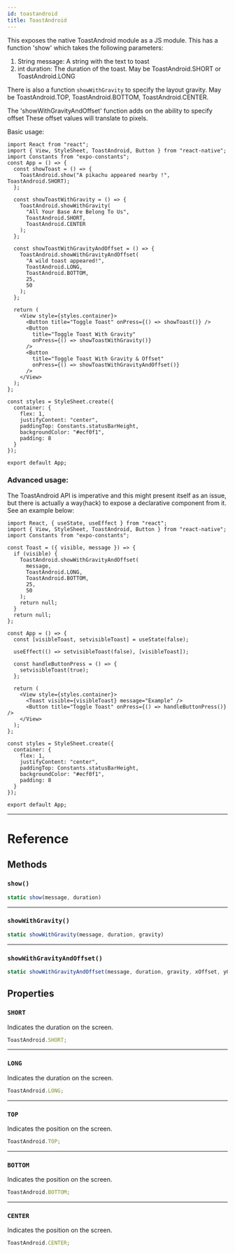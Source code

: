 ```yaml
---
id: toastandroid
title: ToastAndroid
---
```


This exposes the native ToastAndroid module as a JS module. This has a function 'show' which takes the following parameters:

1. String message: A string with the text to toast
2. int duration: The duration of the toast. May be ToastAndroid.SHORT or ToastAndroid.LONG

There is also a function `showWithGravity` to specify the layout gravity. May be ToastAndroid.TOP, ToastAndroid.BOTTOM, ToastAndroid.CENTER.

The 'showWithGravityAndOffset' function adds on the ability to specify offset These offset values will translate to pixels.

Basic usage:

```SnackPlayer name=Toast%20Android%20API%20Example&supportedPlatforms=android
import React from "react";
import { View, StyleSheet, ToastAndroid, Button } from "react-native";
import Constants from "expo-constants";
const App = () => {
  const showToast = () => {
    ToastAndroid.show("A pikachu appeared nearby !", ToastAndroid.SHORT);
  };

  const showToastWithGravity = () => {
    ToastAndroid.showWithGravity(
      "All Your Base Are Belong To Us",
      ToastAndroid.SHORT,
      ToastAndroid.CENTER
    );
  };

  const showToastWithGravityAndOffset = () => {
    ToastAndroid.showWithGravityAndOffset(
      "A wild toast appeared!",
      ToastAndroid.LONG,
      ToastAndroid.BOTTOM,
      25,
      50
    );
  };

  return (
    <View style={styles.container}>
      <Button title="Toggle Toast" onPress={() => showToast()} />
      <Button
        title="Toggle Toast With Gravity"
        onPress={() => showToastWithGravity()}
      />
      <Button
        title="Toggle Toast With Gravity & Offset"
        onPress={() => showToastWithGravityAndOffset()}
      />
    </View>
  );
};

const styles = StyleSheet.create({
  container: {
    flex: 1,
    justifyContent: "center",
    paddingTop: Constants.statusBarHeight,
    backgroundColor: "#ecf0f1",
    padding: 8
  }
});

export default App;
```

### Advanced usage:

The ToastAndroid API is imperative and this might present itself as an issue, but there is actually a way(hack) to expose a declarative component from it. See an example below:

```SnackPlayer name=Advanced%20Toast%20Android%20API%20Example&supportedPlatforms=android
import React, { useState, useEffect } from "react";
import { View, StyleSheet, ToastAndroid, Button } from "react-native";
import Constants from "expo-constants";

const Toast = ({ visible, message }) => {
  if (visible) {
    ToastAndroid.showWithGravityAndOffset(
      message,
      ToastAndroid.LONG,
      ToastAndroid.BOTTOM,
      25,
      50
    );
    return null;
  }
  return null;
};

const App = () => {
  const [visibleToast, setvisibleToast] = useState(false);

  useEffect(() => setvisibleToast(false), [visibleToast]);

  const handleButtonPress = () => {
    setvisibleToast(true);
  };

  return (
    <View style={styles.container}>
      <Toast visible={visibleToast} message="Example" />
      <Button title="Toggle Toast" onPress={() => handleButtonPress()} />
    </View>
  );
};

const styles = StyleSheet.create({
  container: {
    flex: 1,
    justifyContent: "center",
    paddingTop: Constants.statusBarHeight,
    backgroundColor: "#ecf0f1",
    padding: 8
  }
});

export default App;
```

---

# Reference

## Methods

### `show()`

```jsx
static show(message, duration)
```

---

### `showWithGravity()`

```jsx
static showWithGravity(message, duration, gravity)
```

---

### `showWithGravityAndOffset()`

```jsx
static showWithGravityAndOffset(message, duration, gravity, xOffset, yOffset)
```

## Properties

### `SHORT`

Indicates the duration on the screen.

```jsx
ToastAndroid.SHORT;
```

---

### `LONG`

Indicates the duration on the screen.

```jsx
ToastAndroid.LONG;
```

---

### `TOP`

Indicates the position on the screen.

```jsx
ToastAndroid.TOP;
```

---

### `BOTTOM`

Indicates the position on the screen.

```jsx
ToastAndroid.BOTTOM;
```

---

### `CENTER`

Indicates the position on the screen.

```jsx
ToastAndroid.CENTER;
```
